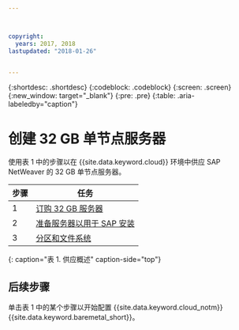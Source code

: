 ```yaml
---



copyright:
  years: 2017, 2018
lastupdated: "2018-01-26"


---
```


{:shortdesc: .shortdesc}
{:codeblock: .codeblock}
{:screen: .screen}
{:new_window: target="_blank"}
{:pre: .pre}
{:table: .aria-labeledby="caption"}

# 创建 32 GB 单节点服务器

使用表 1 中的步骤以在 {{site.data.keyword.cloud}} 环境中供应 SAP NetWeaver 的 32 GB 单节点服务器。

| 步骤| 任务|
| --- | --- |
| 1 | [订购 32 GB 服务器](/docs/infrastructure/sap-netweaver-rhel-qrg/rhel-set-up-infrastructure-32GB.html)
| 2 | [准备服务器以用于 SAP 安装](/docs/infrastructure/sap-netweaver-rhel-qrg/rhel-prepare-server-32GB.html)
| 3 | [分区和文件系统](/docs/infrastructure/sap-netweaver-rhel-qrg/rhel-partition-32GB.html)
{: caption="表 1. 供应概述" caption-side="top"} 

## 后续步骤

单击表 1 中的某个步骤以开始配置 {{site.data.keyword.cloud_notm}} {{site.data.keyword.baremetal_short}}。


